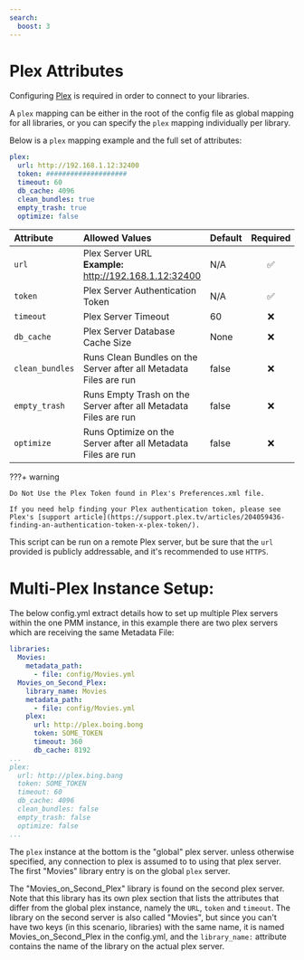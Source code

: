 ```yaml
---
search:
  boost: 3
---
```

# Plex Attributes

Configuring [Plex](https://www.plex.tv/) is required in order to connect to your libraries.

A `plex` mapping can be either in the root of the config file as global mapping for all libraries, or you can specify the `plex` mapping individually per library.

Below is a `plex` mapping example and the full set of attributes:

```yaml
plex:
  url: http://192.168.1.12:32400
  token: ####################
  timeout: 60
  db_cache: 4096
  clean_bundles: true
  empty_trash: true
  optimize: false
```

| Attribute       | Allowed Values                                                         | Default | Required |
|:----------------|:-----------------------------------------------------------------------|:--------|:--------:|
| `url`           | Plex Server URL<br><strong>Example:</strong> http://192.168.1.12:32400 | N/A     | &#9989;  |
| `token`         | Plex Server Authentication Token                                       | N/A     | &#9989;  |
| `timeout`       | Plex Server Timeout                                                    | 60      | &#10060; |
| `db_cache`      | Plex Server Database Cache Size                                        | None    | &#10060; |
| `clean_bundles` | Runs Clean Bundles on the Server after all Metadata Files are run      | false   | &#10060; |
| `empty_trash`   | Runs Empty Trash on the Server after all Metadata Files are run        | false   | &#10060; |
| `optimize`      | Runs Optimize on the Server after all Metadata Files are run           | false   | &#10060; |

???+ warning
    
    Do Not Use the Plex Token found in Plex's Preferences.xml file.

    If you need help finding your Plex authentication token, please see Plex's [support article](https://support.plex.tv/articles/204059436-finding-an-authentication-token-x-plex-token/).

This script can be run on a remote Plex server, but be sure that the `url` provided is publicly addressable, and it's recommended to use `HTTPS`.


# Multi-Plex Instance Setup:

The below config.yml extract details how to set up multiple Plex servers within the one PMM instance, in this example there are two plex servers which are receiving the same Metadata File:

```yaml
libraries:
  Movies:
    metadata_path:
      - file: config/Movies.yml
  Movies_on_Second_Plex:
    library_name: Movies
    metadata_path:
      - file: config/Movies.yml
    plex:
      url: http://plex.boing.bong
      token: SOME_TOKEN
      timeout: 360
      db_cache: 8192
...
plex:
  url: http://plex.bing.bang
  token: SOME_TOKEN
  timeout: 60
  db_cache: 4096
  clean_bundles: false
  empty_trash: false
  optimize: false
...
```

The `plex` instance at the bottom is the "global" plex server.  unless otherwise specified, any connection to plex is assumed to to using that plex server. The first "Movies" library entry is on the global `plex` server.

The "Movies_on_Second_Plex" library is found on the second plex server. Note that this library has its own plex section that lists the attributes that differ from the global plex instance, namely the `URL`, `token` and `timeout`.  The library on the second server is also called "Movies", but since you can't have two keys (in this scenario, libraries) with the same name, it is named Movies_on_Second_Plex in the config.yml, and the `library_name:` attribute contains the name of the library on the actual plex server.


